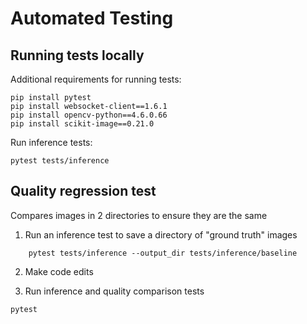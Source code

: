 # Automated Testing

## Running tests locally

Additional requirements for running tests:
```
pip install pytest
pip install websocket-client==1.6.1
pip install opencv-python==4.6.0.66
pip install scikit-image==0.21.0
```
Run inference tests:
```
pytest tests/inference
```

## Quality regression test
Compares images in 2 directories to ensure they are the same

1) Run an inference test to save a directory of "ground truth" images
```
    pytest tests/inference --output_dir tests/inference/baseline
```
2) Make code edits

3) Run inference and quality comparison tests
```
pytest
```
